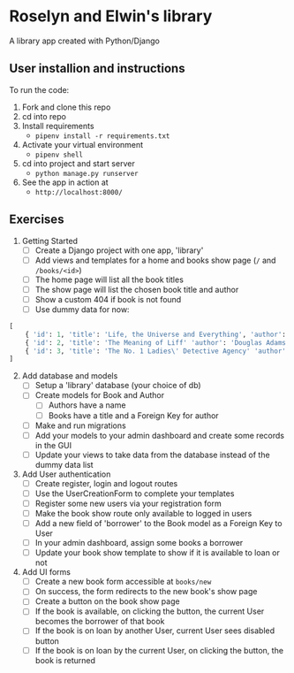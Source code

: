 # Roselyn and Elwin's library

A library app created with Python/Django

## User installion and instructions
To run the code:
1. Fork and clone this repo
2. cd into repo
3. Install requirements
   - `pipenv install -r requirements.txt`
4. Activate your virtual environment
   - `pipenv shell`
4. cd into project and start server
   - `python manage.py runserver` 
5. See the app in action at
   - `http://localhost:8000/`

## Exercises
1. Getting Started
   - [ ] Create a Django project with one app, 'library'
   - [ ] Add views and templates for a home and books show page (`/` and `/books/<id>`)
   - [ ] The home page will list all the book titles
   - [ ] The show page will list the chosen book title and author
   - [ ] Show a custom 404 if book is not found
   - [ ] Use dummy data for now:
```python
[
    { 'id': 1, 'title': 'Life, the Universe and Everything', 'author': 'Douglas Adams'},
    { 'id': 2, 'title': 'The Meaning of Liff' 'author': 'Douglas Adams'},
    { 'id': 3, 'title': 'The No. 1 Ladies\' Detective Agency' 'author': 'Alexander McCall Smith'}
]
```

2. Add database and models
   - [ ] Setup a 'library' database (your choice of db) 
   - [ ] Create models for Book and Author
     - [ ] Authors have a name
     - [ ] Books have a title and a Foreign Key for author
   - [ ] Make and run migrations
   - [ ] Add your models to your admin dashboard and create some records in the GUI
   - [ ] Update your views to take data from the database instead of the dummy data list

3. Add User authentication
   - [ ] Create register, login and logout routes
   - [ ] Use the UserCreationForm to complete your templates
   - [ ] Register some new users via your registration form
   - [ ] Make the book show route only available to logged in users
   - [ ] Add a new field of 'borrower' to the Book model as a Foreign Key to User
   - [ ] In your admin dashboard, assign some books a borrower
   - [ ] Update your book show template to show if it is available to loan or not
  
4. Add UI forms
   - [ ] Create a new book form accessible at `books/new`
   - [ ] On success, the form redirects to the new book's show page
   - [ ] Create a button on the book show page
   - [ ] If the book is available, on clicking the button, the current User becomes the borrower of that book
   - [ ] If the book is on loan by another User, current User sees disabled button
   - [ ] If the book is on loan by the current User, on clicking the button, the book is returned